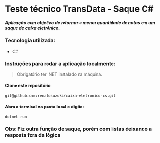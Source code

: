# Teste técnico TransData - Saque C#

##### Aplicação com objetivo de retornar a menor quantidade de notas em um saque de caixa eletrônico.

### Tecnologia utilizada:

<ul>
    <li>C#</li>
</ul>

### Instruções para rodar a aplicação localmente:

> Obrigatório ter .NET instalado na máquina.

#### Clone este repositório

```
git@github.com:renatosuzuki/caixa-eletronico-cs.git
```

#### Abra o terminal na pasta local e digite:

```
dotnet run
```

### Obs: Fiz outra função de saque, porém com listas deixando a resposta fora da lógica